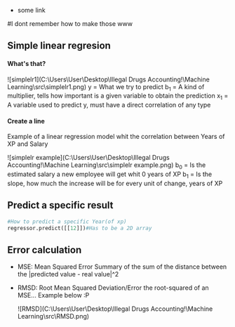 <ul>
    <li href="#simp">some link</li>
</ul>

#I dont remember how to make those www

<h2 id="simp">Simple linear regresion</h2>

<h4>What's that?</h4>

![simplelr1](C:\Users\User\Desktop\Illegal Drugs Accounting!\Machine Learning\src\simplelr1.png)
y = What we try to predict
b<sub>1</sub> = A kind of multiplier, tells how important is a given variable to obtain the prediction
x<sub>1</sub> = A variable used to predict y, must have a direct correlation of any type 

<h4>Create a line</h4>

Example of a linear regression model whit the correlation between Years of XP and Salary

![simplelr example](C:\Users\User\Desktop\Illegal Drugs Accounting!\Machine Learning\src\simplelr example.png)
b<sub>0</sub> = Is the estimated salary a new employee will get whit 0 years of XP
b<sub>1</sub> = Is the slope, how much the increase will be for every unit of change, years of XP

<h2>Predict a specific result</h2>

```python
#How to predict a specific Year(of xp)
regressor.predict([[12]])#Has to be a 2D array
```

<h2>Error calculation</h2>

- MSE: Mean Squared Error
  Summary of the sum of the distance between the |predicted value - real value|^2

- RMSD: Root Mean Squared Deviation/Error
  the root-squared of an MSE... Example below :P

  ![RMSD](C:\Users\User\Desktop\Illegal Drugs Accounting!\Machine Learning\src\RMSD.png)